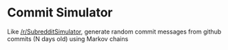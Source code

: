 # Commit Simulator
Like [/r/SubredditSimulator](https://www.reddit.com/r/SubredditSimulator/), generate random commit messages from github commits (N days old) using Markov chains
